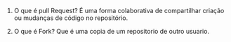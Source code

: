 1) O que é pull Request?
É uma forma colaborativa de compartilhar criação ou mudanças de código no repositório.

2) O que é Fork?
Que é uma copia de um repositorio de outro usuario.

 
